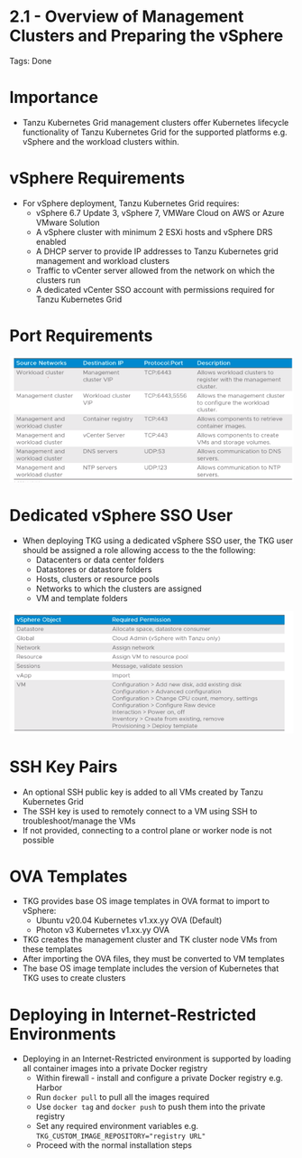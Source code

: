 # 2.1 - Overview of Management Clusters and Preparing the vSphere

Tags: Done

# Importance

- Tanzu Kubernetes Grid management clusters offer Kubernetes lifecycle functionality of Tanzu Kubernetes Grid for the supported platforms e.g. vSphere and the workload clusters within.

# vSphere Requirements

- For vSphere deployment, Tanzu Kubernetes Grid requires:
  - vSphere 6.7 Update 3, vSphere 7, VMWare Cloud on AWS or Azure VMware Solution
  - A vSphere cluster with minimum 2 ESXi hosts and vSphere DRS enabled
  - A DHCP server to provide IP addresses to Tanzu Kubernetes grid management and workload clusters
  - Traffic to vCenter server allowed from the network on which the clusters run
  - A dedicated vCenter SSO account with permissions required for Tanzu Kubernetes Grid

# Port Requirements

![Untitled](2%201%20-%20Overview%20of%20Management%20Clusters%20and%20Preparin%201118d98208cc4a76ad8d7e6427926dff/Untitled.png)

# Dedicated vSphere SSO User

- When deploying TKG using a dedicated vSphere SSO user, the TKG user should be assigned a role allowing access to the the following:
  - Datacenters or data center folders
  - Datastores or datastore folders
  - Hosts, clusters or resource pools
  - Networks to which the clusters are assigned
  - VM and template folders

![Untitled](2%201%20-%20Overview%20of%20Management%20Clusters%20and%20Preparin%201118d98208cc4a76ad8d7e6427926dff/Untitled%201.png)

# SSH Key Pairs

- An optional SSH public key is added to all VMs created by Tanzu Kubernetes Grid
- The SSH key is used to remotely connect to a VM using SSH to troubleshoot/manage the VMs
- If not provided, connecting to a control plane or worker node is not possible

# OVA Templates

- TKG provides base OS image templates in OVA format to import to vSphere:
  - Ubuntu v20.04 Kubernetes v1.xx.yy OVA (Default)
  - Photon v3 Kubernetes v1.xx.yy OVA
- TKG creates the management cluster and TK cluster node VMs from these templates
- After importing the OVA files, they must be converted to VM templates
- The base OS image template includes the version of Kubernetes that TKG uses to create clusters

# Deploying in Internet-Restricted Environments

- Deploying in an Internet-Restricted environment is supported by loading all container images into a private Docker registry
  - Within firewall - install and configure a private Docker registry e.g. Harbor
  - Run `docker pull` to pull all the images required
  - Use `docker tag` and `docker push` to push them into the private registry
  - Set any required environment variables e.g. `TKG_CUSTOM_IMAGE_REPOSITORY="registry URL"`
  - Proceed with the normal installation steps
